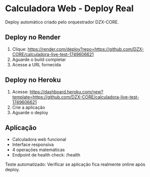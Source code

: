 # Calculadora Web - Deploy Real

Deploy automático criado pelo orquestrador DZX-CORE.

## Deploy no Render
1. Clique: https://render.com/deploy?repo=https://github.com/DZX-CORE/calculadora-live-test-1749606621
2. Aguarde o build completar
3. Acesse a URL fornecida

## Deploy no Heroku  
1. Acesse: https://dashboard.heroku.com/new?template=https://github.com/DZX-CORE/calculadora-live-test-1749606621
2. Crie a aplicação
3. Aguarde o deploy

## Aplicação
- Calculadora web funcional
- Interface responsiva
- 4 operações matemáticas
- Endpoint de health check: /health

Teste automatizado: Verificar se aplicação fica realmente online após deploy.
